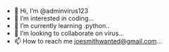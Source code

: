 - 👋 Hi, I’m @adminvirus123
- 👀 I’m interested in coding...
- 🌱 I’m currently learning .python..
- 💞️ I’m looking to collaborate on virus...
- 📫 How to reach me joesmithwanted@gmail.com...

<!---
adminvirus123/adminvirus123 is a ✨ special ✨ repository because its `README.md` (this file) appears on your GitHub profile.
You can click the Preview link to take a look at your changes.
--->
